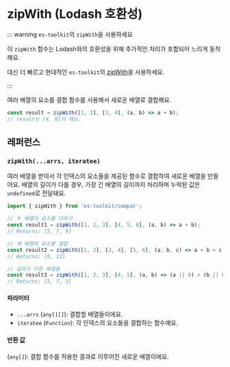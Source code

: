 # zipWith (Lodash 호환성)

::: warning `es-toolkit`의 `zipWith`을 사용하세요

이 `zipWith` 함수는 Lodash와의 호환성을 위해 추가적인 처리가 포함되어 느리게 동작해요.

대신 더 빠르고 현대적인 `es-toolkit`의 [zipWith](../../array/zipWith.md)을 사용하세요.

:::

여러 배열의 요소를 결합 함수를 사용해서 새로운 배열로 결합해요.

```typescript
const result = zipWith([1, 2], [3, 4], (a, b) => a + b);
// result는 [4, 6]이 돼요.
```

## 레퍼런스

### `zipWith(...arrs, iteratee)`

여러 배열을 받아서 각 인덱스의 요소들을 제공된 함수로 결합하여 새로운 배열을 만들어요. 배열의 길이가 다를 경우, 가장 긴 배열의 길이까지 처리하며 누락된 값은 `undefined`로 전달돼요.

```typescript
import { zipWith } from 'es-toolkit/compat';

// 두 배열의 요소를 더하기
const result1 = zipWith([1, 2, 3], [4, 5, 6], (a, b) => a + b);
// Returns: [5, 7, 9]

// 세 배열의 요소를 결합
const result2 = zipWith([1, 2], [3, 4], [5, 6], (a, b, c) => a + b + c);
// Returns: [9, 12]

// 길이가 다른 배열들
const result3 = zipWith([1, 2, 3], [4, 5], (a, b) => (a || 0) + (b || 0));
// Returns: [5, 7, 3]
```

#### 파라미터

- `...arrs` (`any[][]`): 결합할 배열들이에요.
- `iteratee` (`Function`): 각 인덱스의 요소들을 결합하는 함수예요.

#### 반환 값

(`any[]`): 결합 함수를 적용한 결과로 이루어진 새로운 배열이에요.
